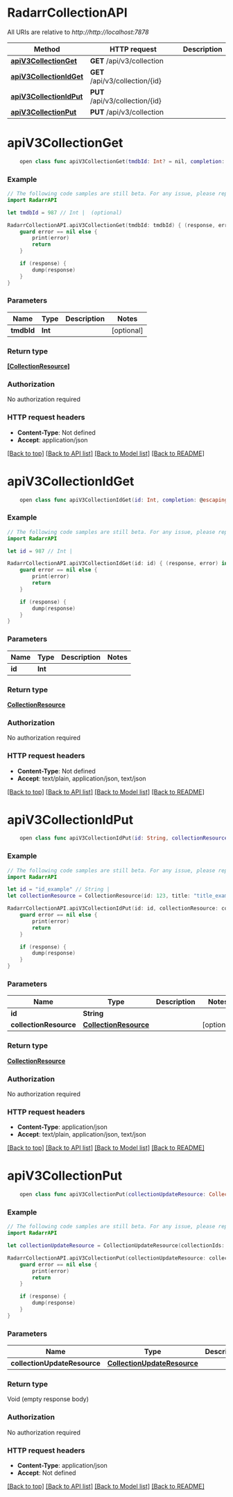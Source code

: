 # RadarrCollectionAPI

All URIs are relative to *http://http://localhost:7878*

Method | HTTP request | Description
------------- | ------------- | -------------
[**apiV3CollectionGet**](RadarrCollectionAPI.md#apiv3collectionget) | **GET** /api/v3/collection | 
[**apiV3CollectionIdGet**](RadarrCollectionAPI.md#apiv3collectionidget) | **GET** /api/v3/collection/{id} | 
[**apiV3CollectionIdPut**](RadarrCollectionAPI.md#apiv3collectionidput) | **PUT** /api/v3/collection/{id} | 
[**apiV3CollectionPut**](RadarrCollectionAPI.md#apiv3collectionput) | **PUT** /api/v3/collection | 


# **apiV3CollectionGet**
```swift
    open class func apiV3CollectionGet(tmdbId: Int? = nil, completion: @escaping (_ data: [CollectionResource]?, _ error: Error?) -> Void)
```



### Example
```swift
// The following code samples are still beta. For any issue, please report via http://github.com/OpenAPITools/openapi-generator/issues/new
import RadarrAPI

let tmdbId = 987 // Int |  (optional)

RadarrCollectionAPI.apiV3CollectionGet(tmdbId: tmdbId) { (response, error) in
    guard error == nil else {
        print(error)
        return
    }

    if (response) {
        dump(response)
    }
}
```

### Parameters

Name | Type | Description  | Notes
------------- | ------------- | ------------- | -------------
 **tmdbId** | **Int** |  | [optional] 

### Return type

[**[CollectionResource]**](CollectionResource.md)

### Authorization

No authorization required

### HTTP request headers

 - **Content-Type**: Not defined
 - **Accept**: application/json

[[Back to top]](#) [[Back to API list]](../README.md#documentation-for-api-endpoints) [[Back to Model list]](../README.md#documentation-for-models) [[Back to README]](../README.md)

# **apiV3CollectionIdGet**
```swift
    open class func apiV3CollectionIdGet(id: Int, completion: @escaping (_ data: CollectionResource?, _ error: Error?) -> Void)
```



### Example
```swift
// The following code samples are still beta. For any issue, please report via http://github.com/OpenAPITools/openapi-generator/issues/new
import RadarrAPI

let id = 987 // Int | 

RadarrCollectionAPI.apiV3CollectionIdGet(id: id) { (response, error) in
    guard error == nil else {
        print(error)
        return
    }

    if (response) {
        dump(response)
    }
}
```

### Parameters

Name | Type | Description  | Notes
------------- | ------------- | ------------- | -------------
 **id** | **Int** |  | 

### Return type

[**CollectionResource**](CollectionResource.md)

### Authorization

No authorization required

### HTTP request headers

 - **Content-Type**: Not defined
 - **Accept**: text/plain, application/json, text/json

[[Back to top]](#) [[Back to API list]](../README.md#documentation-for-api-endpoints) [[Back to Model list]](../README.md#documentation-for-models) [[Back to README]](../README.md)

# **apiV3CollectionIdPut**
```swift
    open class func apiV3CollectionIdPut(id: String, collectionResource: CollectionResource? = nil, completion: @escaping (_ data: CollectionResource?, _ error: Error?) -> Void)
```



### Example
```swift
// The following code samples are still beta. For any issue, please report via http://github.com/OpenAPITools/openapi-generator/issues/new
import RadarrAPI

let id = "id_example" // String | 
let collectionResource = CollectionResource(id: 123, title: "title_example", sortTitle: "sortTitle_example", tmdbId: 123, images: [MediaCover(coverType: MediaCoverTypes(), url: "url_example", remoteUrl: "remoteUrl_example")], overview: "overview_example", monitored: false, rootFolderPath: "rootFolderPath_example", qualityProfileId: 123, searchOnAdd: false, minimumAvailability: MovieStatusType(), movies: [CollectionMovieResource(tmdbId: 123, imdbId: "imdbId_example", title: "title_example", cleanTitle: "cleanTitle_example", sortTitle: "sortTitle_example", status: nil, overview: "overview_example", runtime: 123, images: [nil], year: 123, ratings: Ratings(imdb: RatingChild(votes: 123, value: 123, type: RatingType()), tmdb: nil, metacritic: nil, rottenTomatoes: nil, trakt: nil), genres: ["genres_example"], folder: "folder_example", isExisting: false, isExcluded: false)], missingMovies: 123, tags: [123]) // CollectionResource |  (optional)

RadarrCollectionAPI.apiV3CollectionIdPut(id: id, collectionResource: collectionResource) { (response, error) in
    guard error == nil else {
        print(error)
        return
    }

    if (response) {
        dump(response)
    }
}
```

### Parameters

Name | Type | Description  | Notes
------------- | ------------- | ------------- | -------------
 **id** | **String** |  | 
 **collectionResource** | [**CollectionResource**](CollectionResource.md) |  | [optional] 

### Return type

[**CollectionResource**](CollectionResource.md)

### Authorization

No authorization required

### HTTP request headers

 - **Content-Type**: application/json
 - **Accept**: text/plain, application/json, text/json

[[Back to top]](#) [[Back to API list]](../README.md#documentation-for-api-endpoints) [[Back to Model list]](../README.md#documentation-for-models) [[Back to README]](../README.md)

# **apiV3CollectionPut**
```swift
    open class func apiV3CollectionPut(collectionUpdateResource: CollectionUpdateResource? = nil, completion: @escaping (_ data: Void?, _ error: Error?) -> Void)
```



### Example
```swift
// The following code samples are still beta. For any issue, please report via http://github.com/OpenAPITools/openapi-generator/issues/new
import RadarrAPI

let collectionUpdateResource = CollectionUpdateResource(collectionIds: [123], monitored: false, monitorMovies: false, searchOnAdd: false, qualityProfileId: 123, rootFolderPath: "rootFolderPath_example", minimumAvailability: MovieStatusType()) // CollectionUpdateResource |  (optional)

RadarrCollectionAPI.apiV3CollectionPut(collectionUpdateResource: collectionUpdateResource) { (response, error) in
    guard error == nil else {
        print(error)
        return
    }

    if (response) {
        dump(response)
    }
}
```

### Parameters

Name | Type | Description  | Notes
------------- | ------------- | ------------- | -------------
 **collectionUpdateResource** | [**CollectionUpdateResource**](CollectionUpdateResource.md) |  | [optional] 

### Return type

Void (empty response body)

### Authorization

No authorization required

### HTTP request headers

 - **Content-Type**: application/json
 - **Accept**: Not defined

[[Back to top]](#) [[Back to API list]](../README.md#documentation-for-api-endpoints) [[Back to Model list]](../README.md#documentation-for-models) [[Back to README]](../README.md)

